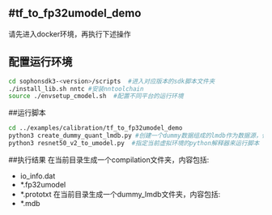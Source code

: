 #tf_to_fp32umodel_demo
-----
请先进入docker环境，再执行下述操作
## 配置运行环境
```bash
cd sophonsdk3-<version>/scripts  #进入对应版本的sdk脚本文件夹
./install_lib.sh nntc #安装nntoolchain
source ./envsetup_cmodel.sh  #配置不同平台的运行环境
```
##运行脚本
```bash
cd ../examples/calibration/tf_to_fp32umodel_demo
python3 create_dummy_quant_lmdb.py #创建一个dummy数据组成的lmdb作为数据源，仅作为演示，不能用来真正量化此网络
python3 resnet50_v2_to_umodel.py  #指定当前虚拟环境的python解释器来运行脚本
```
##执行结果
在当前目录生成一个compilation文件夹，内容包括:
- io_info.dat
- *.fp32umodel
- *.prototxt
在当前目录生成一个dummy_lmdb文件夹，内容包括:
- *.mdb
